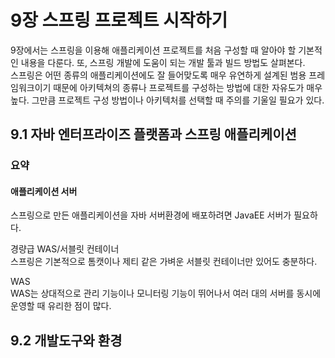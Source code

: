 # 9장 스프링 프로젝트 시작하기
9장에서는 스프링을 이용해 애플리케이션 프로젝트를 처음 구성할 때 알아야 할 기본적인 내용을 다룬다. 또, 스프링 개발에 도움이 되는 개발 툴과 빌드 방법도 살펴본다.  
스프링은 어떤 종류의 애플리케이션에도 잘 들어맞도록 매우 유연하게 설계된 범용 프레임워크이기 때문에 아키텍쳐의 종류나 프로젝트를 구성하는 방법에 대한 자유도가 매우  
높다. 그만큼 프로젝트 구성 방법이나 아키텍처를 선택할 때 주의를 기울일 필요가 있다.  

## 9.1 자바 엔터프라이즈 플랫폼과 스프링 애플리케이션  

### 요약
#### 애플리케이션 서버
스프링으로 만든 애플리케이션을 자바 서버환경에 배포하려면 JavaEE 서버가 필요하다. 

경량급 WAS/서블릿 컨테이너  
스프링은 기본적으로 톰캣이나 제티 같은 가벼운 서블릿 컨테이너만 있어도 충분하다.  

WAS  
WAS는 상대적으로 관리 기능이나 모니터링 기능이 뛰어나서 여러 대의 서버를 동시에 운영할 때 유리한 점이 많다. 


## 9.2 개발도구와 환경
